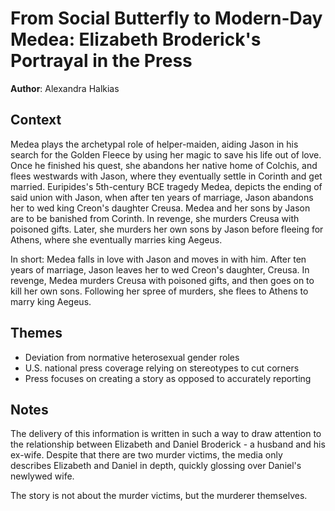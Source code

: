 # From Social Butterfly to Modern-Day Medea: Elizabeth Broderick's Portrayal in the Press
**Author**: Alexandra Halkias

## Context
Medea plays the archetypal role of helper-maiden, aiding Jason in his search for the Golden Fleece by using her magic to save his life out of love. Once he finished his quest, she abandons her native home of Colchis, and flees westwards with Jason, where they eventually settle in Corinth and get married. Euripides's 5th-century BCE tragedy Medea, depicts the ending of said union with Jason, when after ten years of marriage, Jason abandons her to wed king Creon's daughter Creusa. Medea and her sons by Jason are to be banished from Corinth. In revenge, she murders Creusa with poisoned gifts. Later, she murders her own sons by Jason before fleeing for Athens, where she eventually marries king Aegeus. 

In short: Medea falls in love with Jason and moves in with him. After ten years of marriage, Jason leaves her to wed Creon's daughter, Creusa. In revenge, Medea murders Creusa with poisoned gifts, and then goes on to kill her own sons. Following her spree of murders, she flees to Athens to marry king Aegeus.

## Themes
- Deviation from normative heterosexual gender roles
- U.S. national press coverage relying on stereotypes to cut corners
- Press focuses on creating a story as opposed to accurately reporting

## Notes
The delivery of this information is written in such a way to draw attention to the relationship between Elizabeth and Daniel Broderick - a husband and his ex-wife. Despite that there are two murder victims, the media only describes Elizabeth and Daniel in depth, quickly glossing over Daniel's newlywed wife.

The story is not about the murder victims, but the murderer themselves.